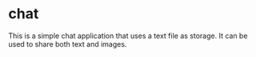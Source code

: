 # chat
This is a simple chat application that uses a text file as storage. It can be used to share both text and images.

